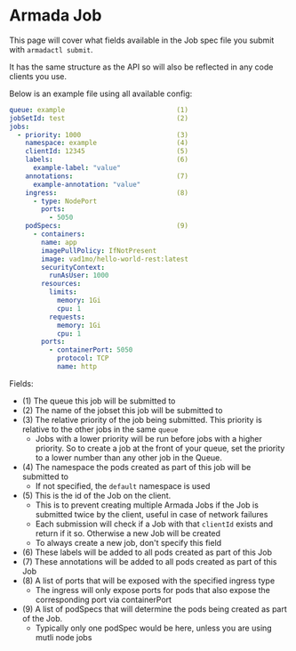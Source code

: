 # Armada Job

This page will cover what fields available in the Job spec file you submit with `armadactl submit`.

It has the same structure as the API so will also be reflected in any code clients you use.

Below is an example file using all available config:

```yaml
queue: example                            (1)
jobSetId: test                            (2)
jobs:
  - priority: 1000                        (3)
    namespace: example                    (4)
    clientId: 12345                       (5)
    labels:                               (6)
      example-label: "value"
    annotations:                          (7)
      example-annotation: "value"
    ingress:                              (8)
      - type: NodePort
        ports:
          - 5050
    podSpecs:                             (9)
      - containers:
        name: app
        imagePullPolicy: IfNotPresent
        image: vad1mo/hello-world-rest:latest
        securityContext:
          runAsUser: 1000
        resources:
          limits:
            memory: 1Gi
            cpu: 1
          requests:
            memory: 1Gi
            cpu: 1
        ports:
          - containerPort: 5050
            protocol: TCP
            name: http
```

Fields:
 - (1) The queue this job will be submitted to
 - (2) The name of the jobset this job will be submitted to
 - (3) The relative priority of the job being submitted. This priority is relative to the other jobs in the same `queue`
   - Jobs with a lower priority will be run before jobs with a higher priority. So to create a job at the front of your queue, set the priority to a lower number than any other job in the Queue.
 - (4) The namespace the pods created as part of this job will be submitted to
   - If not specified, the `default` namespace is used
 - (5) This is the id of the Job on the client. 
    - This is to prevent creating multiple Armada Jobs if the Job is submitted twice by the client, useful in case of network failures
    - Each submission will check if a Job with that `clientId` exists and return if it so. Otherwise a new Job will be created
    - To always create a new job, don't specify this field
 - (6) These labels will be added to all pods created as part of this Job
 - (7) These annotations will be added to all pods created as part of this Job
 - (8) A list of ports that will be exposed with the specified ingress type
    - The ingress will only expose ports for pods that also expose the corresponding port via containerPort
 - (9) A list of podSpecs that will determine the pods being created as part of the Job.
    - Typically only one podSpec would be here, unless you are using mutli node jobs
 